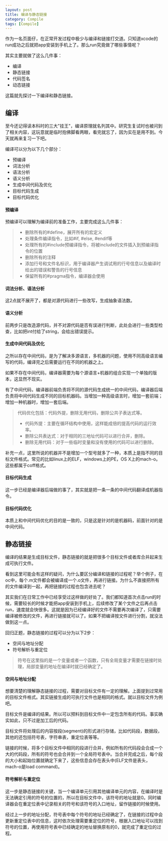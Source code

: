 ```yaml
---
layout: post
title: 编译与静态链接
category: Compile
tags: [Compile]
---
```


作为一名页面仔，在正常开发过程中极少与编译和链接打交道。只知道xcode的run成功之后就把app安装到手机上了。那么run究竟做了哪些事情呢？

其实主要就做了这么几件事：
- 编译
- 静态链接
- 代码签名
- 动态链接

这篇就先探讨一下编译和静态链接。


## 编译

至今还记得读本科时的三大"挂王"，编译原理就名列其中。研究生复试时也被问到了相关内容，这玩意就是临时抱佛脚看两眼，看完就忘了，因为实在是用不到。今天就再来复习一下吧。

编译可以分为以下几个部分：
- 预编译
- 词法分析
- 语法分析
- 语义分析
- 生成中间代码及优化
- 目标代码生成
- 目标代码优化

#### 预编译

预编译可以理解为编译前的准备工作，主要完成这么几件事：

> - 删除所有的#define，展开所有的宏定义
> - 处理条件编译指令，比如#if, #else, #endif等
> - 处理所有的#include预编译指令，将被include的文件插入到预编译指令的位置
> - 删除所有的注释
> - 添加行号和文件名标识，用于编译器产生调试用的行号信息以及编译时给出的错误和警告的行号信息
> - 保留所有的#pragma指令，编译器会使用


#### 词法分析、语法分析

这2点就不展开了，都是对源代码进行一些改写，生成抽象语法数。

#### 语义分析

前两步只是改造源代码，并不对源代码是否有误进行判断，此处会进行一些类型检查，比如把int付给了string，会给出错误提示。

#### 生成中间代码及优化

之所以存在中间代码，是为了解决多源语言，多机器的问题，使用不同高级语言编写的代码，编译完之后需要运行在不同的机器之上。

如果不存在中间代码，编译器需要为每个源语言+机器的组合实现一个单独的版本，这显然不现实。

有了中间代码，编译器前端负责将不同的源代码生成统一的中间代码，编译器后端负责将中间代码生成不同的目标机器码。当增加一种高级语言时，增加一套前端；增加一种机器时，增加一套后端。

> 代码优化包括：代码外提，删除无用代码，删除公共子表达式等。
> - 代码外提：主要在循环结构中使用，这样能成倍的提高代码的运行效率。
> - 删除公共表达式：对于相同的三地址代码可以进行合并，删除。
> - 删除无用代码：对于一些临时变量和没有使用的代码可以进行删除。

补充一点，这里所说的机器并不是增加一个型号就多了一种，本质上是指不同的目标文件格式。常见的比如linux上的ELF，windows上的PE，OS X上的mach-o。这些都属于coff格式。

#### 目标代码生成

这一步已经是编译器后端做的事了，其实就是把一条一条的中间代码翻译成机器指令。

#### 目标代码优化

本质上和中间代码优化的目的是一致的，只是这是针对的是机器码，前面针对的是中间代码。


## 静态链接

编译的结果是生成目标文件，静态链接的就是把很多个目标文件或者库合并起来生成可执行文件。

看到这里可能会有这样的疑问，为什么要区分编译和链接的过程呢？举个例子，在oc中，每个.m文件都会被编译成一个.o文件，再进行链接。为什么不直接把所有的文件编译到一起，再把链接的过程也包含进去呢？

其实我们在日常工作中已经享受过这样做的好处了。我们都知道首次点击run的时候，需要较长的时候才能把app安装到手机上，后续修改了某个文件之后再点击run，速度就会快很多。这就是因为已经编译好的文件不需要再次编译了，只需要编译被修改的文件，再进行链接就可以了。如果不把编译按文件进行分割，就没法做到这一点。

回归正题，静态链接的过程可以分为以下2步：
- 空间与地址分配
- 符号解析与重定位

> 符号在这里指的是一个变量或者一个函数，只有全局变量才需要在链接时处理，局部变量的地址在编译时就已经确定了。


#### 空间与地址分配

想要清楚的理解静态链接的过程，需要对目标文件有一定的理解。上面提到过常用的目标文件格式。其实链接生成的可执行文件也是相同的格式。就以目标文件为例吧。

目标文件是编译的结果。所以可以预料到目标文件中一定包含所有的代码。事实确实如此，只不过是加工后的代码。

目标文件将处理后的内容按段(segment)的形式进行存储，比如代码段，数据段，其他的还包括符号表，字符串表，重定位表等等。

链接的时候，将多个目标文件中相同的段进行合并，例如所有的代码段会合成一个大的代码段，所有的符号也会合并到一个全局符号表中。当合并完成之后，每个段的大小和起始位置就确定下来了，这些信息会存在表头中(ELF文件是表头，mach-o是load command)。

#### 符号解析与重定位

这一步是静态链接的关键，当一个编译单元引用其他编译单元的内容，在编译时是无法确定引用的符号的位置的，所以在目标文件中，该符号的地址就是0。同时编译器会在重定位表中记录相关的符号和该符号的入口地址，留作链接的时候使用。

经过上一步的地址分配，符号表中每个符号的地址已经确定了，在链接的过程中会更新重定位表中的信息，这时依次处理需要重定位的符号，根据入口地址可以找到符号的位置，再使用符号表中已经确定的地址替换原有的0，就完成了重定位的过程。


